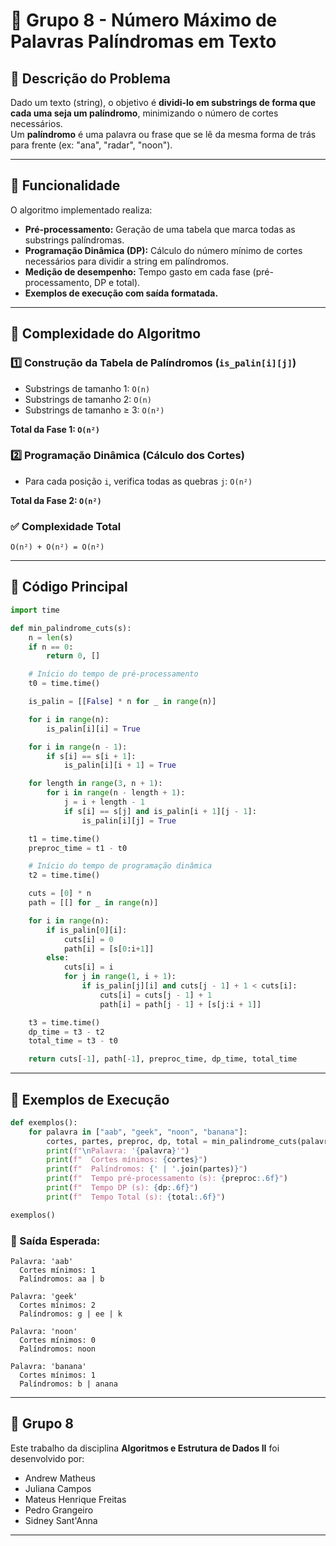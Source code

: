 # 🔁 Grupo 8 - Número Máximo de Palavras Palíndromas em Texto

## 🧩 Descrição do Problema

Dado um texto (string), o objetivo é **dividi-lo em substrings de forma que cada uma seja um palíndromo**, minimizando o número de cortes necessários.  
Um **palíndromo** é uma palavra ou frase que se lê da mesma forma de trás para frente (ex: "ana", "radar", "noon").

---

## 🚀 Funcionalidade

O algoritmo implementado realiza:

* **Pré-processamento:** Geração de uma tabela que marca todas as substrings palíndromas.
* **Programação Dinâmica (DP):** Cálculo do número mínimo de cortes necessários para dividir a string em palíndromos.
* **Medição de desempenho:** Tempo gasto em cada fase (pré-processamento, DP e total).
* **Exemplos de execução com saída formatada.**

---

## 🧠 Complexidade do Algoritmo

### 1️⃣ Construção da Tabela de Palíndromos (`is_palin[i][j]`)

* Substrings de tamanho 1: `O(n)`
* Substrings de tamanho 2: `O(n)`
* Substrings de tamanho ≥ 3: `O(n²)`

**Total da Fase 1: `O(n²)`**

### 2️⃣ Programação Dinâmica (Cálculo dos Cortes)

* Para cada posição `i`, verifica todas as quebras `j`: `O(n²)`

**Total da Fase 2: `O(n²)`**

### ✅ Complexidade Total

```
O(n²) + O(n²) = O(n²)
```

---

## 📄 Código Principal

```python
import time

def min_palindrome_cuts(s):
    n = len(s)
    if n == 0:
        return 0, []

    # Início do tempo de pré-processamento
    t0 = time.time()

    is_palin = [[False] * n for _ in range(n)]

    for i in range(n):
        is_palin[i][i] = True

    for i in range(n - 1):
        if s[i] == s[i + 1]:
            is_palin[i][i + 1] = True

    for length in range(3, n + 1):
        for i in range(n - length + 1):
            j = i + length - 1
            if s[i] == s[j] and is_palin[i + 1][j - 1]:
                is_palin[i][j] = True

    t1 = time.time()
    preproc_time = t1 - t0

    # Início do tempo de programação dinâmica
    t2 = time.time()

    cuts = [0] * n
    path = [[] for _ in range(n)]

    for i in range(n):
        if is_palin[0][i]:
            cuts[i] = 0
            path[i] = [s[0:i+1]]
        else:
            cuts[i] = i
            for j in range(1, i + 1):
                if is_palin[j][i] and cuts[j - 1] + 1 < cuts[i]:
                    cuts[i] = cuts[j - 1] + 1
                    path[i] = path[j - 1] + [s[j:i + 1]]

    t3 = time.time()
    dp_time = t3 - t2
    total_time = t3 - t0

    return cuts[-1], path[-1], preproc_time, dp_time, total_time
```

---

## 🧪 Exemplos de Execução

```python
def exemplos():
    for palavra in ["aab", "geek", "noon", "banana"]:
        cortes, partes, preproc, dp, total = min_palindrome_cuts(palavra)
        print(f"\nPalavra: '{palavra}'")
        print(f"  Cortes mínimos: {cortes}")
        print(f"  Palíndromos: {' | '.join(partes)}")
        print(f"  Tempo pré-processamento (s): {preproc:.6f}")
        print(f"  Tempo DP (s): {dp:.6f}")
        print(f"  Tempo Total (s): {total:.6f}")

exemplos()
```

### 📌 Saída Esperada:

```
Palavra: 'aab'
  Cortes mínimos: 1
  Palíndromos: aa | b

Palavra: 'geek'
  Cortes mínimos: 2
  Palíndromos: g | ee | k

Palavra: 'noon'
  Cortes mínimos: 0
  Palíndromos: noon

Palavra: 'banana'
  Cortes mínimos: 1
  Palíndromos: b | anana
```

---

## 👥 Grupo 8
Este trabalho da disciplina **Algoritmos e Estrutura de Dados II** foi desenvolvido por:

- Andrew Matheus
- Juliana Campos
- Mateus Henrique Freitas
- Pedro Grangeiro
- Sidney Sant'Anna

---
